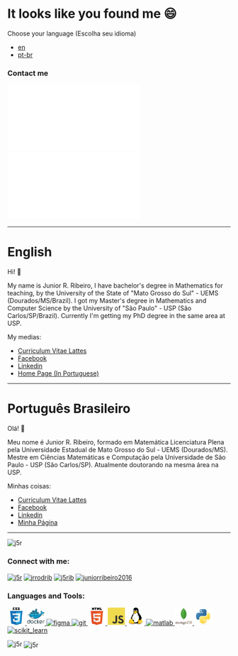 <!--
**j5r/j5r** is a ✨ _special_ ✨ repository because its `README.md` (this file) appears on your GitHub profile.

Here are some ideas to get you started:
### Hi there 👋
- 🔭 I’m currently working on ...
- 🌱 I’m currently learning ...
- 👯 I’m looking to collaborate on ...
- 🤔 I’m looking for help with ...
- 💬 Ask me about ...
- 📫 How to reach me: ...
- 😄 Pronouns: ...
- ⚡ Fun fact: ...
-->



# It looks like you found me 😄
Choose your language (Escolha seu idioma)
 - [en](#english)
 - [pt-br](#português-brasileiro)

### Contact me
![./email.pdf](./email.pdf) ![./homepage.pdf](./homepage.pdf) 

----
# English
Hi! 👋

My name is Junior R. Ribeiro, I have bachelor's degree in Mathematics for teaching, by the University of the State of "Mato Grosso do Sul" - UEMS (Dourados/MS/Brazil). I got my Master's degree in Mathematics and Computer Science by the University of "São Paulo" - USP (São Carlos/SP/Brazil). Currently I'm getting my PhD degree in the same area at USP.

 My medias:
  - [Curriculum Vitae Lattes](http://lattes.cnpq.br/3866983332299702)
  - [Facebook](https://www.facebook.com/JrRodRib)  
  - [Linkedin](https://www.linkedin.com/in/j5r)
  - [Home Page (In Portuguese)](http://tiny.cc/j5r)

----
# Português Brasileiro
Olá! 👋

Meu nome é Junior R. Ribeiro, formado em Matemática Licenciatura Plena pela Universidade Estadual de Mato Grosso do Sul - UEMS (Dourados/MS). Mestre em Ciências Matemáticas e Computação pela Universidade de São Paulo - USP (São Carlos/SP). Atualmente doutorando na mesma área na USP.
 
 Minhas coisas:
  - [Curriculum Vitae Lattes](http://lattes.cnpq.br/3866983332299702)
  - [Facebook](https://www.facebook.com/JrRodRib)  
  - [Linkedin](https://www.linkedin.com/in/j5r)
  - [Minha Página](http://tiny.cc/j5r)


----

<p align="left"> <img src="https://komarev.com/ghpvc/?username=j5r&label=Profile%20views&color=0e75b6&style=flat" alt="j5r" /> </p>

<h3 align="left">Connect with me:</h3>
<p align="left">
<a href="https://linkedin.com/in/j5r" target="blank"><img align="center" src="https://raw.githubusercontent.com/rahuldkjain/github-profile-readme-generator/master/src/images/icons/Social/linked-in-alt.svg" alt="j5r" height="30" width="40" /></a>
<a href="https://fb.com/jrrodrib" target="blank"><img align="center" src="https://raw.githubusercontent.com/rahuldkjain/github-profile-readme-generator/master/src/images/icons/Social/facebook.svg" alt="jrrodrib" height="30" width="40" /></a>
<a href="https://instagram.com/j5rib" target="blank"><img align="center" src="https://raw.githubusercontent.com/rahuldkjain/github-profile-readme-generator/master/src/images/icons/Social/instagram.svg" alt="j5rib" height="30" width="40" /></a>
<a href="https://www.youtube.com/c/juniorribeiro2016" target="blank"><img align="center" src="https://raw.githubusercontent.com/rahuldkjain/github-profile-readme-generator/master/src/images/icons/Social/youtube.svg" alt="juniorribeiro2016" height="30" width="40" /></a>
</p>

<h3 align="left">Languages and Tools:</h3>
<p align="left"> <a href="https://www.w3schools.com/css/" target="_blank"> <img src="https://raw.githubusercontent.com/devicons/devicon/master/icons/css3/css3-original-wordmark.svg" alt="css3" width="40" height="40"/> </a> <a href="https://www.docker.com/" target="_blank"> <img src="https://raw.githubusercontent.com/devicons/devicon/master/icons/docker/docker-original-wordmark.svg" alt="docker" width="40" height="40"/> </a> <a href="https://www.figma.com/" target="_blank"> <img src="https://www.vectorlogo.zone/logos/figma/figma-icon.svg" alt="figma" width="40" height="40"/> </a> <a href="https://git-scm.com/" target="_blank"> <img src="https://www.vectorlogo.zone/logos/git-scm/git-scm-icon.svg" alt="git" width="40" height="40"/> </a> <a href="https://www.w3.org/html/" target="_blank"> <img src="https://raw.githubusercontent.com/devicons/devicon/master/icons/html5/html5-original-wordmark.svg" alt="html5" width="40" height="40"/> </a> <a href="https://developer.mozilla.org/en-US/docs/Web/JavaScript" target="_blank"> <img src="https://raw.githubusercontent.com/devicons/devicon/master/icons/javascript/javascript-original.svg" alt="javascript" width="40" height="40"/> </a> <a href="https://www.linux.org/" target="_blank"> <img src="https://raw.githubusercontent.com/devicons/devicon/master/icons/linux/linux-original.svg" alt="linux" width="40" height="40"/> </a> <a href="https://www.mathworks.com/" target="_blank"> <img src="https://upload.wikimedia.org/wikipedia/commons/2/21/Matlab_Logo.png" alt="matlab" width="40" height="40"/> </a> <a href="https://www.mongodb.com/" target="_blank"> <img src="https://raw.githubusercontent.com/devicons/devicon/master/icons/mongodb/mongodb-original-wordmark.svg" alt="mongodb" width="40" height="40"/> </a> <a href="https://www.python.org" target="_blank"> <img src="https://raw.githubusercontent.com/devicons/devicon/master/icons/python/python-original.svg" alt="python" width="40" height="40"/> </a> <a href="https://scikit-learn.org/" target="_blank"> <img src="https://upload.wikimedia.org/wikipedia/commons/0/05/Scikit_learn_logo_small.svg" alt="scikit_learn" width="40" height="40"/> </a> </p>

<p><img align="left" src="https://github-readme-stats.vercel.app/api/top-langs?username=j5r&show_icons=true&locale=en&layout=compact" alt="j5r" /></p>

<p>&nbsp;<img align="center" src="https://github-readme-stats.vercel.app/api?username=j5r&show_icons=true&locale=en" alt="j5r" /></p>


